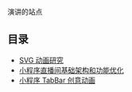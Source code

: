 演讲的站点

## 目录

* [SVG 动画研究](http://xiaoxili.com/slides/1-svg-animation/)
* [小程序直播间基础架构和功能优化](http://xiaoxili.com/slides/2-minapp-liveroom/)
* [小程序 TabBar 创意动画](http://xiaoxili.com/slides/5-minapp-tabbar/)
